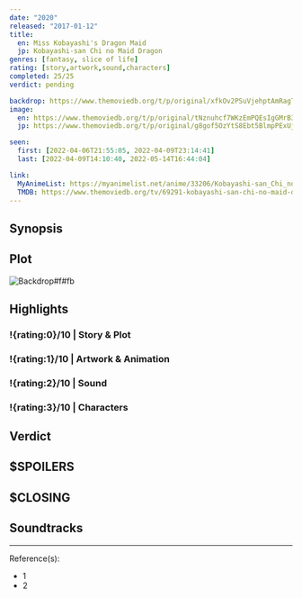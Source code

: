 ```yaml
---
date: "2020"
released: "2017-01-12"
title:
  en: Miss Kobayashi's Dragon Maid
  jp: Kobayashi-san Chi no Maid Dragon
genres: [fantasy, slice of life]
rating: [story,artwork,sound,characters]
completed: 25/25
verdict: pending

backdrop: https://www.themoviedb.org/t/p/original/xfkOv2PSuVjehptAmRagT4MzatQ.jpg
image:
  en: https://www.themoviedb.org/t/p/original/tNznuhcf7WKzEmPQEsIgGMrB3Az.jpg
  jp: https://www.themoviedb.org/t/p/original/g8gof5OzYtS8Ebt5BlmpPExUjlJ.jpg

seen:
  first: [2022-04-06T21:55:05, 2022-04-09T23:14:41]
  last: [2022-04-09T14:10:40, 2022-05-14T16:44:04]

link:
  MyAnimeList: https://myanimelist.net/anime/33206/Kobayashi-san_Chi_no_Maid_Dragon/
  TMDB: https://www.themoviedb.org/tv/69291-kobayashi-san-chi-no-maid-dragon
---
```



## Synopsis

## Plot

![Backdrop#f#fb](https://www.themoviedb.org/t/p/original/vc3GVrH46tZPUk7RxRpQO6wH3ny.jpg "Source: TMDB")

## Highlights

### !{rating:0}/10 | Story & Plot

### !{rating:1}/10 | Artwork & Animation

### !{rating:2}/10 | Sound

### !{rating:3}/10 | Characters

## Verdict

## $SPOILERS

## $CLOSING

## Soundtracks

***
Reference(s):

- 1
- 2
